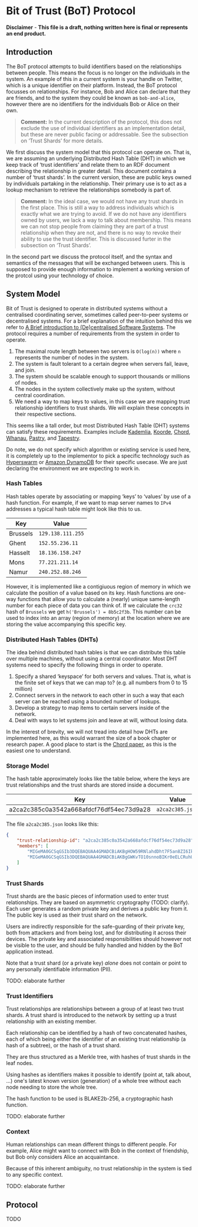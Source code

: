 # Bit of Trust (BoT) Protocol

**Disclaimer** - **This file is a draft, nothing written here is final or represents an end product.**

## Introduction

The BoT protocol attempts to build identifiers based on the relationships between people. This means the focus is no longer on the individuals in the system. An example of this in a current system is your handle on Twitter, which is a unique identifier on their platform. Instead, the BoT protocol focusses on relationships. For instance, Bob and Alice can declare that they are friends, and to the system they could be known as `bob-and-alice`, however there are no identifiers for the individuals Bob or Alice on their own. 

> **Comment:** In the current description of the protocol, this does not exclude the use of individual identifiers as an implementation detail, but these are never public facing or addressable. See the subsection on ‘Trust Shards’ for more details.

We first discuss the system model that this protocol can operate on. That is, we are assuming an underlying Distributed Hash Table (DHT) in which we keep track of ‘trust identifiers’ and relate them to an RDF document describing the relationship in greater detail. This document contains a number of ‘trust shards’. In the current version, these are public keys owned by individuals partaking in the relationship. Their primary use is to act as a lookup mechanism to retrieve the relationships somebody is part of.

> **Comment:** In the ideal case, we would not have any trust shards in the first place. This is still a way to address individuals which is exactly what we are trying to avoid. If we do not have any identifiers owned by users, we lack a way to talk about membership. This means we can not stop people from claiming they are part of a trust relationship when they are not, and there is no way to revoke their ability to use the trust identifier. This is discussed furter in the subsection on ‘Trust Shards’.

In the second part we discuss the protocol itself, and the syntax and semantics of the messages that will be exchanged between users. This is supposed to provide enough information to implement a working version of the protcol using your technology of choice.

## System Model

Bit of Trust is designed to operate in distributed systems without a centralised coordinating server, sometimes called peer-to-peer systems or decentralised systems. For a brief explanation of the intuition behind this we refer to [A Brief introduction to (De)centralised Software Systems](https://gist.github.com/tbaccaer/fb3b687581d56b030baefe253c19fbc8). The protocol requires a number of requirements from the system in order to operate.

1. The maximal route length between two servers is `O(log(n))` where `n` represents the number of nodes in the system.
2. The system is fault tolerant to a certain degree when servers fail, leave, and join.
3. The system should be scalable enough to support thousands or millions of nodes.
4. The nodes in the system collectively make up the system, without central coordination.
5. We need a way to map keys to values, in this case we are mapping trust relationship identifiers to trust shards. We will explain these concepts in their respective sections.

This seems like a tall order, but most Distributed Hash Table (DHT) systems can satisfy these requirements. Examples include [Kademlia](https://pdos.csail.mit.edu/~petar/papers/maymounkov-kademlia-lncs.pdf), [Koorde](https://www.ic.unicamp.br/~celio/peer2peer/debrujin-p2p/kaashoek03koorde.pdf), [Chord](https://pdos.csail.mit.edu/papers/ton:chord/paper-ton.pdf), [Whanau](https://pdos.csail.mit.edu/papers/whanau-nsdi10.pdf), [Pastry](http://rowstron.azurewebsites.net/PAST/pastry.pdf), and [Tapestry](https://www.srhea.net/papers/tapestry_jsac.pdf).

Do note, we do not specify which algorithm or existing service is used here, it is completely up to the implementor to pick a specific technology such as [Hyperswarm](https://github.com/hyperswarm/hyperswarm) or [Amazon DynamoDB](https://aws.amazon.com/dynamodb/) for their specific usecase. We are just declaring the environment we are expecting to work in.

### Hash Tables

Hash tables operate by associating or mapping ‘keys’ to ‘values’ by use of a hash function. For example, if we want to map server names to `IPv4` addresses a typical hash table might look like this to us.

| Key      | Value              |
| -------- | ------------------ |
| Brussels | `129.138.111.255`  |
| Ghent    | `152.55.236.11`    |
| Hasselt  | `18.136.158.247`   |
| Mons     | `77.221.211.14`    |
| Namur    | `240.252.88.246`   |

However, it is implemented like a contigiuous region of memory in which we calculate the position of a value based on its key. Hash functions are one-way functions that allow you to calculate a (nearly) unique same-length number for each piece of data you can think of. If we calculate the `crc32` hash of `Brussels` we get `h('Brussels') = 8b5c2f3b`. This number can be used to index into an array (region of memory) at the location where we are storing the value accompanying this specific key.

### Distributed Hash Tables (DHTs)
The idea behind distributed hash tables is that we can distribute this table over multiple machines, without using a central coordinator. Most DHT systems need to specify the following things in order to operate.
1. Specify a shared ‘keyspace’ for both servers and values. That is, what is the finite set of keys that we can map to? (e.g. all numbers from 0 to 15 million)
2. Connect servers in the network to each other in such a way that each server can be reached using a bounded number of lookups.
3. Develop a strategy to map items to certain servers inside of the network.
4. Deal with ways to let systems join and leave at will, without losing data.

In the interest of brevity, we will not tread into detail how DHTs are implemented here, as this would warrant the size of a book chapter or research paper. A good place to start is the [Chord paper](https://pdos.csail.mit.edu/papers/ton:chord/paper-ton.pdf), as this is the easiest one to understand.

### Storage Model

The hash table approximately looks like the table below, where the keys are trust relationships and the trust shards are stored inside a document.

| Key                                      | Value            |
| ---------------------------------------- | ---------------- |
| a2ca2c385c0a3542a668afdcf76df54ec73d9a28 | `a2ca2c385.json` |

The file `a2ca2c385.json` looks like this:

```json
{
    "trust-relationship-id": "a2ca2c385c0a3542a668afdcf76df54ec73d9a28",
    "members": [
        "MIGeMA0GCSqGSIb3DQEBAQUAA4GMADCBiAKBgHOW59RNlahdDht7F5an8ZI6Ik/AHPPyKkVWCHzR+c9djlabD7U3/128h28NQYtXW0TkXuLeg0FLsEqM99TAyibz6dpPbNH3JyWLl8zlY1AFRy57zBzA07k8YhN7zBLPDiiHlS61UoV6aXJuPkbqawdcKwdi5vX6pYkSFlKTTpcDAgMBAAE=",
        "MIGeMA0GCSqGSIb3DQEBAQUAA4GMADCBiAKBgGWKvTO10snnoBIKr0eELCRuhUjNaPihNTDShut3cajBpYxfGkVKjsP5bBY4NJuKacq5kGrWEQ7m0T+cHSeEAzD3a4xH7ymlka5WAAro02cguTYsm3V+c7+oxePd5mQeKGOhtrMIKA/Pgwr8Pd9pdV1y/svhD7a2FlfPAa+YogsjAgMBAAE="       
    ]
}
```

### Trust Shards

Trust shards are the basic pieces of information used to enter trust relationships. They are based on asymmetric cryptography (TODO: clarify). Each user generates a random private key and derives a public key from it. The public key is used as their trust shard on the network.

Users are indirectly responsible for the safe-guarding of their private key, both from attackers and from being lost, and for distributing it across their devices. The private key and associated responsibilities should however not be visible to the user, and should be fully handled and hidden by the BoT application instead.

Note that a trust shard (or a private key) *alone* does not contain or point to any personally identifiable information (PII).

TODO: elaborate further

### Trust Identifiers

Trust relationships are relationships between a group of at least two trust shards. A trust shard is introduced to the network by setting up a trust relationship with an existing member.

Each relationship can be identified by a hash of two concatenated hashes, each of which being either the identifier of an existing trust relationship (a hash of a subtree), or the hash of a trust shard.

They are thus structured as a Merkle tree, with hashes of trust shards in the leaf nodes.

Using hashes as identifiers makes it possible to identify (point at, talk about, ...) one's latest known version (generation) of a whole tree without each node needing to store the whole tree.

The hash function to be used is BLAKE2b-256, a cryptographic hash function.

TODO: elaborate further

### Context

Human relationships can mean different things to different people. For example, Alice might want to connect with Bob in the context of friendship, but Bob only considers Alice an acquaintance.

Because of this inherent ambiguity, no trust relationship in the system is tied to any specific context.

TODO: elaborate further

## Protocol

TODO
